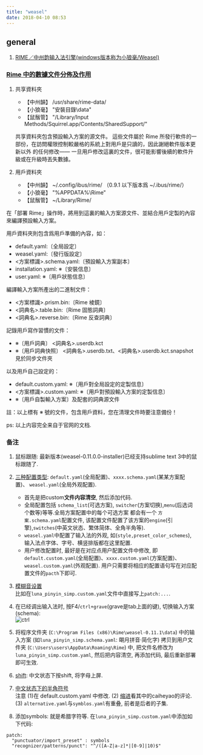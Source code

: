 ```yaml
---
title: "weasel"
date: 2018-04-10 08:53
---
```


## general

1. [RIME／中州韵输入法引擎(windows版本称为小狼毫/Weasel)](http://rime.im/)

### [Rime 中的數據文件分佈及作用](https://github.com/rime/home/wiki/RimeWithSchemata)
1. 共享資料夾
	* 【中州韻】 /usr/share/rime-data/  
	* 【小狼毫】 "安裝目錄\data"
	* 【鼠鬚管】 "/Library/Input Methods/Squirrel.app/Contents/SharedSupport/"

	共享資料夾包含預設輸入方案的源文件。 這些文件屬於 Rime 所發行軟件的一部份，在訪問權限控制較嚴格的系統上對用戶是只讀的，因此謝絕軟件版本更新以外
	的任何修改—— 一旦用戶修改這裏的文件，很可能影響後續的軟件升級或在升級時丟失數據。

1. 用戶資料夾
	* 【中州韻】 ~/.config/ibus/rime/ （0.9.1 以下版本爲 ~/.ibus/rime/）  
	* 【小狼毫】 "%APPDATA%\Rime"
	* 【鼠鬚管】 ~/Library/Rime/  

在「部署 Rime」操作時，將用到這裏的輸入方案源文件、並結合用戶定製的內容來編譯預設輸入方案。

用戶資料夾則包含爲用戶準備的內容，如：

  * default.yaml:〔全局設定〕 
  * weasel.yaml:〔發行版設定〕 
  * <方案標識>.schema.yaml:〔預設輸入方案副本〕 
  * installation.yaml: ※〔安裝信息〕 
  * user.yaml: ※〔用戶狀態信息〕 

編譯輸入方案所產出的二進制文件：

  * <方案標識>.prism.bin:〔Rime 棱鏡〕 
  * <詞典名>.table.bin:〔Rime 固態詞典〕 
  * <詞典名>.reverse.bin:〔Rime 反查詞典〕 

記錄用戶寫作習慣的文件：

  * ※〔用戶詞典〕 <詞典名>.userdb.kct
  * ※〔用戶詞典快照〕 <詞典名>.userdb.txt、<詞典名>.userdb.kct.snapshot 見於同步文件夾

以及用戶自己設定的：

  * default.custom.yaml: ※〔用戶對全局設定的定製信息〕 
  * <方案標識>.custom.yaml: ※〔用戶對預設輸入方案的定製信息〕 
  * ※〔用戶自製輸入方案〕及配套的詞典源文件

註：以上標有 ※ 號的文件，包含用戶資料，您在清理文件時要注意備份！

ps: 以上内容完全来自于官网的文档. 


### 备注

1. 鼠标跟随: 最新版本(weasel-0.11.0.0-installer)已经支持sublime text 3中的鼠标跟随了.

1. [三种配置类型](http://www.itdaan.com/blog/2017/08/05/b74a6952fd9b.html): `default.yaml`(全局配置)、`xxxx.schema.yaml`(某某方案配置)、
  `weasel.yaml`(全局外观配置).  
    - 首先是把custom**文件内容清空**, 然后添加代码.  
    - 全局配置包括 `schema_list`(可选方案),   `switcher`(方案切换),`menu`(后选词个数等)等等.全局方案配置中的每个可选方案
      都会有一个 `方案.schema.yaml`配置文件, 该配置文件配置了该方案的`engine`(引擎),`switches`(中英文状态、繁体简体、全角半角等).  
    - `weasel.yaml`中配置了输入法的外观, 如(`style,preset_color_schemes`), 输入法点字体、字号、横竖排版都在这里配置.  
    - 用户修改配置时, 最好是在对应点用户配置文件中修改, 即`default.custom.yaml`(全局配置)、`xxxx.custom.yaml`(方案配置)、`weasel.custom.yaml`(外观配置). 
      用户只需要将相应的配置语句写在对应配置文件的`pacth`下即可. 

1. [模糊音设置](https://gist.github.com/lotem/2320943)  
比如在`luna_pinyin_simp.custom.yaml`文件中直接写上`patch:...`.

1. 在已经调出输入法时, 按F4/```ctrl+grave```(grave是tab上面的键), 切换输入方案(schema):   
  ![ctrl](../attach/weasel01.png)    

1. 将程序文件夹 (```C:\Program Files (x86)\Rime\weasel-0.11.1\data```) 中的输入方案 (如```luna_pinyin_simp.schema.yaml```: 朙月拼音·简化字) 拷贝到用户文
  件夹 (```C:\Users\users\AppData\Roaming\Rime```) 中, 把文件名修改为```luna_pinyin_simp.custom.yaml```, 然后把内容清空, 再添加代码, 最后重新部署即可生效.  
  
1. [shift](https://blog.csdn.net/endlch/article/details/44538755): 中文状态下按shift, 将字母上屏.  


1. [中文状态下的半角符号](https://gist.github.com/lotem/2334409)  
注意 (1)在 default.custom.yaml 中修改. 
  (2) [缩进](https://gist.github.com/lotem/2334409#gistcomment-941144)看其中的caiheyao的评论.
  (3) `alternative.yaml`与`symblos.yaml`有重叠, 前者是后者的子集.

1. 添加symbols: 就是希腊字符等. 在`luna_pinyin_simp.custom.yaml`中添加如下代码:
```
patch:
  "punctuator/import_preset" : symbols
  "recognizer/patterns/punct": "^/([A-Z|a-z]*|[0-9]|10)$"  
```

